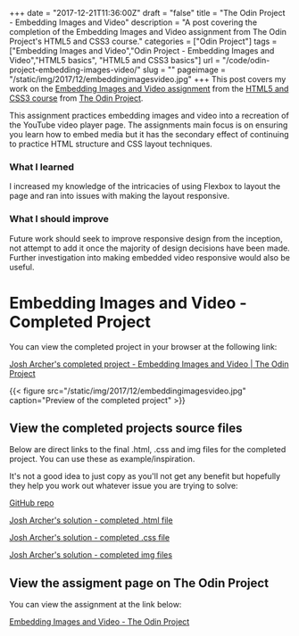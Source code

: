 +++
date = "2017-12-21T11:36:00Z" 
draft = "false"
title = "The Odin Project - Embedding Images and Video" 
description = "A post covering the completion of the Embedding Images and Video assignment from The Odin Project's HTML5 and CSS3 course." 
categories = ["Odin Project"]
tags = ["Embedding Images and Video","Odin Project - Embedding Images and Video","HTML5 basics", "HTML5 and CSS3 basics"]
url = "/code/odin-project-embedding-images-video/"
slug = ""
pageimage = "/static/img/2017/12/embeddingimagesvideo.jpg"
+++
This post covers my work on the [Embedding Images and Video assignment](https://www.theodinproject.com/courses/html5-and-css3/lessons/embedding-images-and-video) from the [HTML5 and CSS3 course](https://www.theodinproject.com/courses/html5-and-css3) from [The Odin Project](https://www.theodinproject.com/).

This assignment practices embedding images and video into a recreation of the YouTube video player page. The assignments main focus is on ensuring you learn how to embed media but it has the secondary effect of continuing to practice HTML structure and CSS layout techniques.

### What I learned

I increased my knowledge of the intricacies of using Flexbox to layout the page and ran into issues with making the layout responsive. 

### What I should improve

Future work should seek to improve responsive design from the inception, not attempt to add it once the majority of design decisions have been made. Further investigation into making embedded video responsive would also be useful. 

# Embedding Images and Video - Completed Project

You can view the completed project in your browser at the following link:

[Josh Archer's completed project - Embedding Images and Video | The Odin Project](https://www.josharcher.uk/static/projects/odinproject/embeddingimagesvideo/)

{{< figure src="/static/img/2017/12/embeddingimagesvideo.jpg" caption="Preview of the completed project" >}}

## View the completed projects source files

Below are direct links to the final .html, .css and img files for the completed project. You can use these as example/inspiration. 

It's not a good idea to just copy as you'll not get any benefit but hopefully they help you work out whatever issue you are trying to solve:

[GitHub repo](https://github.com/JoshArcher-OdinProject/embedding-images-video)

[Josh Archer's solution - completed .html file](https://github.com/JoshArcher-OdinProject/embedding-images-video/blob/master/index.html)

[Josh Archer's solution - completed .css file](https://github.com/JoshArcher-OdinProject/embedding-images-video/blob/master/css/video-embed.css)

[Josh Archer's solution - completed img files](https://github.com/JoshArcher-OdinProject/embedding-images-video/tree/master/img)

## View the assigment page on The Odin Project

You can view the assignment at the link below:

[Embedding Images and Video - The Odin Project](https://www.theodinproject.com/courses/html5-and-css3/lessons/embedding-images-and-video)
